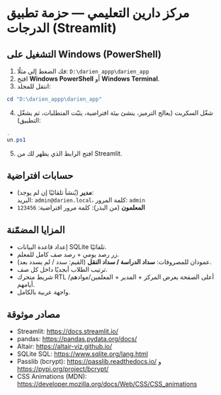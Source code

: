 # مركز دارين التعليمي — حزمة تطبيق الدرجات (Streamlit)

## التشغيل على Windows (PowerShell)
1) فك الضغط إلى مثلًا: `D:\darien_appp\darien_app`
2) افتح **Windows PowerShell** أو **Windows Terminal**.
3) انتقل للمجلد:
```powershell
cd "D:\darien_appp\darien_app"
```
4) شغّل السكربت (يعالج الترميز، ينشئ بيئة افتراضية، يثبّت المتطلبات، ثم يشغّل التطبيق):
```powershell
.un.ps1
```
5) افتح الرابط الذي يظهر لك من Streamlit.

## حسابات افتراضية
- **مدير** (يُنشأ تلقائيًا إن لم يوجد):  
  البريد: `admin@darien.local`، كلمة المرور: `admin`
- **المعلمون** (من البذر): كلمة مرور افتراضية: `123456`

## المزايا المضمّنة
- إعداد قاعدة البيانات SQLite تلقائيًا.
- زر رصد يومي + رصد صف كامل للمعلم.
- عمودان للمصروفات: **سداد الدراسة / سداد النقل** (القيم: سدد / لم يسدد بعد).
- ترتيب الطلاب أبجديًا داخل كل صف.
- شريط متحرك RTL أعلى الصفحة يعرض المركز + المدير + المعلمين/موادهم/أيامهم.
- واجهة عربية بالكامل.

## مصادر موثوقة
- Streamlit: https://docs.streamlit.io/
- pandas: https://pandas.pydata.org/docs/
- Altair: https://altair-viz.github.io/
- SQLite SQL: https://www.sqlite.org/lang.html
- Passlib (bcrypt): https://passlib.readthedocs.io/ و https://pypi.org/project/bcrypt/
- CSS Animations (MDN): https://developer.mozilla.org/docs/Web/CSS/CSS_animations
